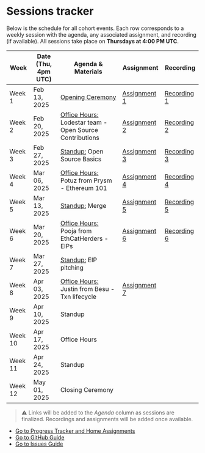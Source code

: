 # Sessions tracker

Below is the schedule for all cohort events. Each row corresponds to a weekly session with the agenda, any associated assignment, and recording (if available). All sessions take place on **Thursdays at 4:00 PM UTC**.

| Week    | Date (Thu, 4pm UTC) | Agenda & Materials         | Assignment | Recording |
|---------|---------------------|----------------------------|------------|-----------|
| Week 1  | Feb 13, 2025        | [Opening Ceremony](https://github.com/wiepteam/studygroup/issues/24) |[Assignment 1](2-progress-tracker.md#week-1-assignment) | [Recording 1](https://youtu.be/XWVgnPFugbQ) |
| Week 2  | Feb 20, 2025        | [Office Hours:](https://github.com/wiepteam/studygroup/issues/25) Lodestar team - Open Source Contributions| [Assignment 2](2-progress-tracker.md#week-2-assignment) |  [Recording 2](https://youtu.be/avCiQeM1X6s) |
| Week 3  | Feb 27, 2025        | [Standup:](https://github.com/wiepteam/studygroup/issues/30) Open Source Basics | [Assignment 3](2-progress-tracker.md#week-3-assignment)   | [Recording 3](https://www.youtube.com/watch?v=sFtgCWqwg8I)|
| Week 4  | Mar 06, 2025        | [Office Hours:](https://github.com/wiepteam/studygroup/issues/41) Potuz from Prysm - Ethereum 101| [Assignment 4](2-progress-tracker.md#week-4-assignment)   | [Recording 4](https://www.youtube.com/watch?v=J4U79wnCMUk) |
| Week 5  | Mar 13, 2025        | [Standup:](https://github.com/wiepteam/studygroup/issues/46) Merge | [Assignment 5](2-progress-tracker.md#week-5-assignment) | [Recording 5](https://www.youtube.com/watch?v=HEx7J63Jfz4) |
| Week 6  | Mar 20, 2025        | [Office Hours:](https://github.com/wiepteam/studygroup/issues/64) Pooja from EthCatHerders - EIPs| [Assignment 6](2-progress-tracker.md#week-6-assignment)  | [Recording 6](https://youtu.be/3E9LJd_wyy4)|
| Week 7  | Mar 27, 2025        | [Standup:](https://github.com/wiepteam/studygroup/issues/75) EIP pitching |            |           |
| Week 8  | Apr 03, 2025        | [Office Hours:](https://github.com/wiepteam/studygroup/issues/91) Justin from Besu - Txn lifecycle | [Assignment 7](2-progress-tracker.md#week-7-assignment)           |           |
| Week 9  | Apr 10, 2025        | Standup                    |            |           |
| Week 10 | Apr 17, 2025        | Office Hours               |            |           |
| Week 11 | Apr 24, 2025        | Standup                    |            |           |
| Week 12 | May 01, 2025        | Closing Ceremony           |            |           |

 > &#x26A0; Links will be added to the *Agenda* column as sessions are finalized. Recordings and assignments will be added once available.

- [Go to Progress Tracker and Home Assignments](./2-progress-tracker.md)
- [Go to GitHub Guide](./3-github-guide.md)
- [Go to Issues Guide](./4-issues-guide.md)
